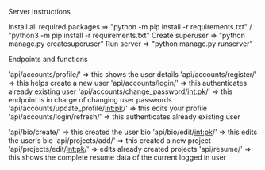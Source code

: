Server Instructions

Install all required packages => "python -m pip install -r requirements.txt" / "python3 -m pip install -r requirements.txt"
Create superuser => "python manage.py createsuperuser"
Run server => "python manage.py runserver"

Endpoints and functions

'api/accounts/profile/' => this shows the user details
'api/accounts/register/' => this helps create a new user
'api/accounts/login/' => this authenticates already existing user
'api/accounts/change_password/<int:pk>/' => this endpoint is in charge of changing user passwords
'api/accounts/update_profile/<int:pk>/' => this edits your profile
'api/accounts/login/refresh/'  => this authenticates already existing user

'api/bio/create/' => this created the user bio
'api/bio/edit/<int:pk>/' => this edits the user's bio
'api/projects/add/' => this created a new project
'api/projects/edit/<int:pk>/' => edits already created projects
'api/resume/' => this shows the complete resume data of the current logged in user